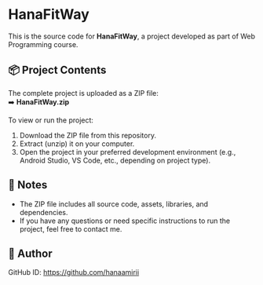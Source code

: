 # HanaFitWay

This is the source code for **HanaFitWay**, a project developed as part of Web Programming course.

## 📦 Project Contents

The complete project is uploaded as a ZIP file:  
➡️ **HanaFitWay.zip**

To view or run the project:

1. Download the ZIP file from this repository.
2. Extract (unzip) it on your computer.
3. Open the project in your preferred development environment (e.g., Android Studio, VS Code, etc., depending on project type).

## 📌 Notes

- The ZIP file includes all source code, assets, libraries, and dependencies.
- If you have any questions or need specific instructions to run the project, feel free to contact me.

## 👤 Author

GitHub ID: https://github.com/hanaamirii
